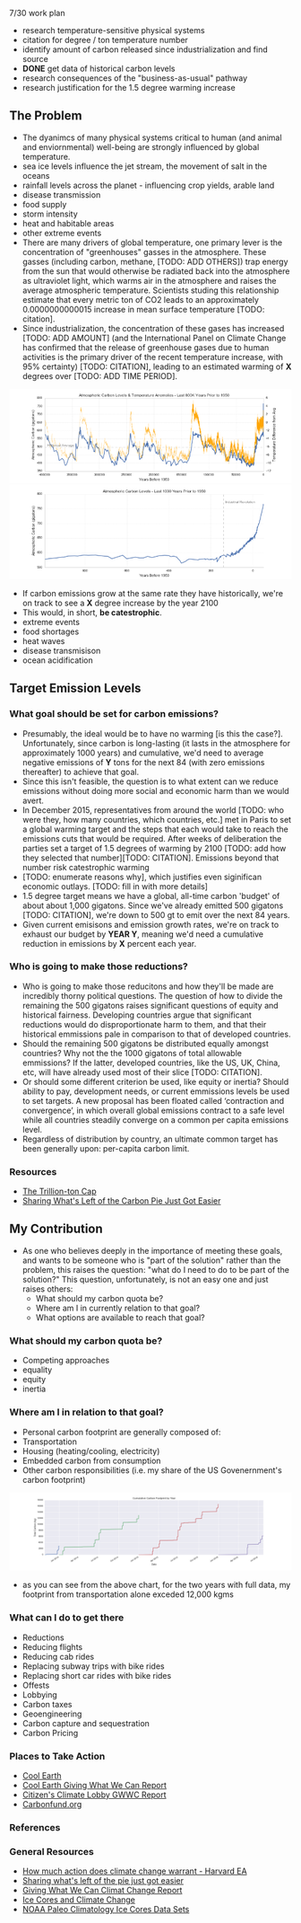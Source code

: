 7/30 work plan

 - research temperature-sensitive physical systems
 - citation for degree / ton temperature number
 - identify amount of carbon released since industrialization and find source
 - **DONE** get data of historical carbon levels
 - research consequences of the "business-as-usual" pathway
 - research justification for the 1.5 degree warming increase

## The Problem
 - The dyanimcs of many physical systems critical to human (and animal and enviornmental) well-being are strongly influenced by global temperature.  
  - sea ice levels influence the jet stream, the movement of salt in the oceans
  - rainfall levels across the planet - influencing crop yields, arable land
  - disease transmission
  - food supply
  - storm intensity
  - heat and habitable areas
  - other extreme events
 - There are many drivers of global temperature, one primary lever is the concentration of "greenhouses" gasses in the atmosphere.  These gasses (including carbon, methane, [TODO: ADD OTHERS]) trap energy from the sun that would otherwise be radiated back into the atmosphere as ultraviolet light, which warms air in the atmosphere and raises the average atmospheric temperature.  Scientists studing this relationship estimate that every metric ton of CO2 leads to an approximately 0.0000000000015 increase in mean surface temperature [TODO: citation].
 - Since industrialization, the concentration of these gases has increased [TODO: ADD AMOUNT] (and the International Panel on Climate Change has confirmed that the release of greenhouse gases due to human activities is the primary driver of the recent temperature increase, with 95% certainty) [TODO: CITATION], leading to an estimated warming of __X__ degrees over [TODO: ADD TIME PERIOD].

![Historical Atospheric Carbon](../images/historical_carbon_800k.png)
![Historical Atospheric Carbon](../images/historical_carbon_1k.png)
 
 - If carbon emissions grow at the same rate they have historically, we're on track to see a __X__ degree increase by the year 2100 
 - This would, in short, __be catestrophic__.
  - extreme events
  - food shortages
  - heat waves
  - disease transmisison
  - ocean acidification

## Target Emission Levels
### What goal should be set for carbon emissions?
 - Presumably, the ideal would be to have no warming [is this the case?].  Unfortunately, since carbon is long-lasting (it lasts in the atmosphere for approximately 1000 years) and cumulative, we'd need to average negative emissions of __Y__ tons for the next 84 (with zero emissions thereafter) to achieve that goal.
 - Since this isn't feasible, the question is to what extent can we reduce emissions without doing more social and economic harm than we would avert.
 - In December 2015, representatives from around the world [TODO: who were they, how many countries, which countries, etc.] met in Paris to set a global warming target and the steps that each would take to reach the emissions cuts that would be required.  After weeks of deliberation the parties set a target of 1.5 degrees of warming by 2100 [TODO: add how they selected that number][TODO: CITATION].  Emissions beyond that number risk catestrophic warming 
- [TODO: enumerate reasons why], which justifies even siginifican economic outlays. [TODO: fill in with more details]
- 1.5 degree target means we have a global, all-time carbon 'budget' of about about 1,000 gigatons.  Since we've already emitted 500 gigatons [TODO: CITATION], we're down to 500 gt to emit over the next 84 years.
- Given current emisisons and emission growth rates, we're on track to exhaust our budget by __YEAR Y__, meaning we'd need a cumulative reduction in emissions by __X__ percent each year.

### Who is going to make those reductions?
- Who is going to make those reducitons and how they'll be made are incredibly thorny political questions.  The question of how to divide the remaining the 500 gigatons raises significant questions of equity and historical fairness.  Developing countries argue that significant reductions would do disproportionate harm to them, and that their historical emmissions pale in comparison to that of developed countries.
- Should the remaining 500 gigatons be distributed equally amongst countries?  Why not the the 1000 gigatons of total allowable emmissions?  If the latter, developed countries, like the US, UK, China, etc, will have already used most of their slice [TODO: CITATION].
- Or should some different criterion be used, like equity or inertia?  Should ability to pay, development needs, or current emmissions levels be used to set targets.  A new proposal has been floated called ‘contraction and convergence’, in which overall global emissions contract to a safe level while all countries steadily converge on a common per capita emissions level.
 - Regardless of distribution by country, an ultimate common target has been generally upon: per-capita carbon limit.
 
### Resources
 - [The Trillion-ton Cap](http://e360.yale.edu/feature/the_trillion-ton_cap_allocating_the_worlds_carbon_emissions/2703/)
 - [Sharing What's Left of the Carbon Pie Just Got Easier](http://roadtoparis.info/2014/12/05/sharing-whats-left-carbon-emissions-pie-just-got-little-easier/)

## My Contribution
- As one who believes deeply in the importance of meeting these goals, and wants to be someone who is "part of the solution" rather than the problem, this raises the question: "what do I need to do to be part of the solution?"  This question, unfortunately, is not an easy one and just raises others:
  - What should my carbon quota be?
  - Where am I in currently relation to that goal?
  - What options are available to reach that goal?

### What should my carbon quota be?
 - Competing approaches
  - equality
  - equity
  - inertia

### Where am I in relation to that goal?
- Personal carbon footprint are generally composed of:
 - Transportation
 - Housing (heating/cooling, electricity)
 - Embedded carbon from consumption
 - Other carbon responsibilities (i.e. my share of the US Govenernment's carbon footprint)

![All time cumulative transportation carbon footprint](../images/cumulative_footprint_by_year.png)

- as you can see from the above chart, for the two years with full data, my footprint from transportation alone exceded 12,000 kgms

### What can I do to get there
- Reductions
 - Reducing flights
 - Reducing cab rides
 - Replacing subway trips with bike rides
 - Replacing short car rides with bike rides
- Offests
- Lobbying
 - Carbon taxes
- Geoengineering
 - Carbon capture and sequestration
- Carbon Pricing

### Places to Take Action
- [Cool Earth](https://www.coolearth.org/)
- [Cool Earth Giving What We Can Report](http://preview.givingwhatwecan.org/report/2CFCCfUSi4icqeS6emE046)
- [Citizen's Climate Lobby GWWC Report](https://www.givingwhatwecan.org/charity/ccl/)
- [Carbonfund.org](https://carbonfund.org/)


### References


### General Resources
 - [How much action does climate change warrant - Harvard EA](http://www.harvardea.org/blog/2015/9/12/how-much-attention-does-climate-change-warrant)
 - [Sharing what's left of the pie just got easier](http://roadtoparis.info/2014/12/05/sharing-whats-left-carbon-emissions-pie-just-got-little-easier/)
 - [Giving What We Can Climat Change Report](https://www.givingwhatwecan.org/cause/climate-change/)
 - [Ice Cores and Climate Change](https://www.bas.ac.uk/data/our-data/publication/ice-cores-and-climate-change/)
 - [NOAA Paleo Climatology Ice Cores Data Sets](https://www.ncdc.noaa.gov/cdo/f?p=517:1:0:::APP:PROXYDATASETLIST:7)
   










